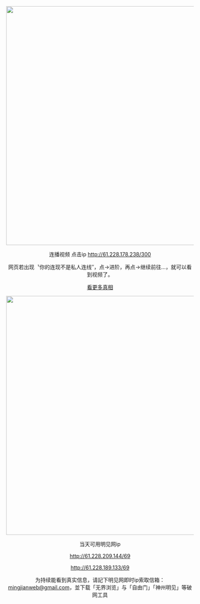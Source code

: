<div align="center"><a href="http://61.228.178.238/300"><IMG SRC="https://github.com/gofanben/gm/blob/master/img-2/swspip.jpg" width=640></a>

连播视频 点击ip http://61.228.178.238/300

 网页若出现〝你的连现不是私人连线″，点→进阶，再点→继续前往...，就可以看到视频了。		

<div align=center><a href="https://bit.ly/2RQM1hX"> 看更多真相 </a></div><p>

<div align="center"><a href="http://61.228.209.144/69"><IMG SRC="https://github.com/gofanben/gm/blob/master/img-2/minjen.jpg" width=640></a>
 
当天可用明见网ip

http://61.228.209.144/69

http://61.228.189.133/69

为持续能看到真实信息，请記下明见网即时ip索取信箱：mingjianweb@gmail.com，並下载「无界浏览」与「自由门」「神州明见」等破网工具



